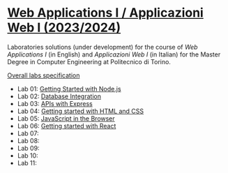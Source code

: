 # [Web Applications I / Applicazioni Web I (2023/2024)](https://github.com/polito-webapp1)

Laboratories solutions (under development) for the course of _Web Applications I_ (in English) and _Applicazioni Web I_ (in Italian) for the Master Degree in Computer Engineering at Politecnico di Torino.

[Overall labs specification](https://polito-webapp1.github.io/lab-2024/00-overall-labs-specification/overall-labs-specification.pdf)

- Lab 01: [Getting Started with Node.js](https://github.com/polito-webapp1/lab-2024/tree/main/lab01-node)
- Lab 02: [Database Integration](https://github.com/polito-webapp1/lab-2024/tree/main/lab02-node-database)
- Lab 03: [APIs with Express](https://github.com/polito-webapp1/lab-2024/tree/main/lab03-express)
- Lab 04: [Getting started with HTML and CSS](https://github.com/polito-webapp1/lab-2024/tree/main/lab04-html-css)
- Lab 05: [JavaScript in the Browser](https://github.com/polito-webapp1/lab-2024/tree/main/lab05-js-browser)
- Lab 06: [Getting started with React](https://github.com/polito-webapp1/lab-2024/tree/main/lab06-react)
- Lab 07:
- Lab 08:
- Lab 09:
- Lab 10:
- Lab 11:
